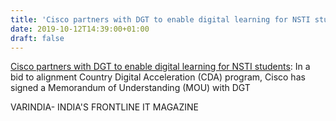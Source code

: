 ```yaml
---
title: 'Cisco partners with DGT to enable digital learning for NSTI students'
date: 2019-10-12T14:39:00+01:00
draft: false
---
```


[Cisco partners with DGT to enable digital learning for NSTI students](https://varindia.com/news/cisco-partners-with-dgt-to-enable-digital-learning-for-nsti-students#.XaHXgTDvMes.blogger): In a bid to alignment Country Digital Acceleration (CDA) program, Cisco has signed a Memorandum of Understanding (MOU) with DGT  
  
VARINDIA- INDIA'S FRONTLINE IT MAGAZINE